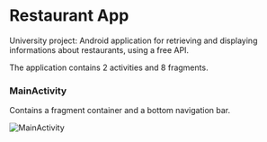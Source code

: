 # Restaurant App

University project: Android application for retrieving and displaying informations about restaurants, using a free API.

The application contains 2 activities and 8 fragments.

### MainActivity

Contains a fragment container and a bottom navigation bar.

<img src="/images/Névtelen.png"  alt="MainActivity"/>
